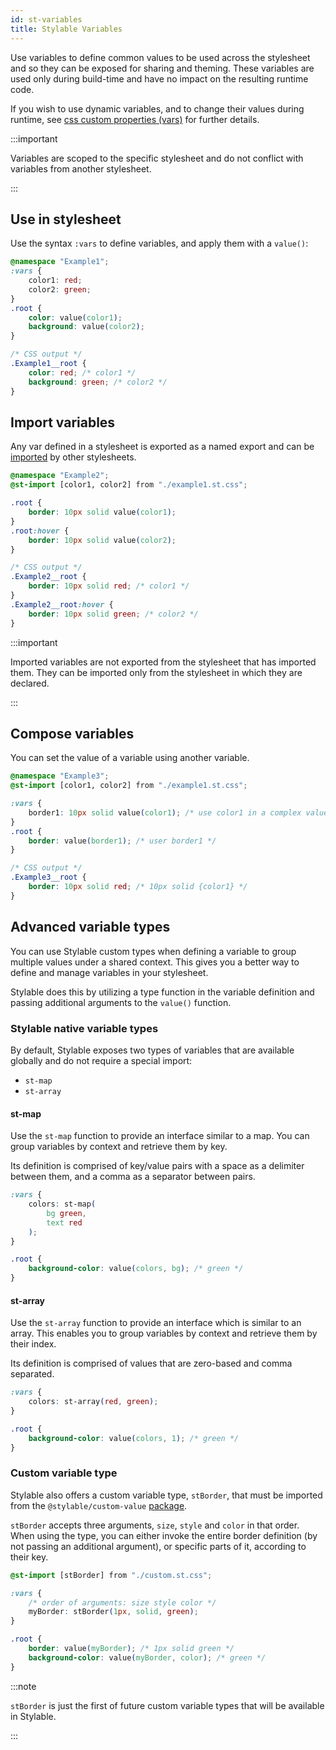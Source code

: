 ```yaml
---
id: st-variables
title: Stylable Variables
---
```


Use variables to define common values to be used across the stylesheet and so they can be exposed for sharing and theming.
These variables are used only during build-time and have no impact on the resulting runtime code.

If you wish to use dynamic variables, and to change their values during runtime, see [css custom properties (vars)](./css-vars.md) for further details.

:::important

Variables are scoped to the specific stylesheet and do not conflict with variables from another stylesheet.

:::

## Use in stylesheet

Use the syntax `:vars` to define variables, and apply them with a `value()`:

```css
@namespace "Example1";
:vars {
    color1: red;
    color2: green;
}
.root {
    color: value(color1);
    background: value(color2);
}
```

```css
/* CSS output */
.Example1__root {
    color: red; /* color1 */
    background: green; /* color2 */
}
```

## Import variables

Any var defined in a stylesheet is exported as a named export and can be [imported](./imports.md) by other stylesheets.

```css
@namespace "Example2";
@st-import [color1, color2] from "./example1.st.css";

.root {
    border: 10px solid value(color1);
}
.root:hover {
    border: 10px solid value(color2);
}
```

```css
/* CSS output */
.Example2__root {
    border: 10px solid red; /* color1 */
}
.Example2__root:hover {
    border: 10px solid green; /* color2 */
}
```

:::important

Imported variables are not exported from the stylesheet that has imported them. They can be imported only from the stylesheet in which they are declared.

:::

## Compose variables

You can set the value of a variable using another variable.

```css
@namespace "Example3";
@st-import [color1, color2] from "./example1.st.css";

:vars {
    border1: 10px solid value(color1); /* use color1 in a complex value */
}
.root {
    border: value(border1); /* user border1 */
}
```

```css
/* CSS output */
.Example3__root {
    border: 10px solid red; /* 10px solid {color1} */
}
```

## Advanced variable types
You can use Stylable custom types when defining a variable to group multiple values under a shared context. This gives you a better way to define and manage variables in your stylesheet. 

Stylable does this by utilizing a type function in the variable definition and passing additional arguments to the `value()` function.

### Stylable native variable types
By default, Stylable exposes two types of variables that are available globally and do not require a special import:
* `st-map`  
* `st-array`

#### st-map
Use the `st-map` function to provide an interface similar to a map. You can group variables by context and retrieve them by key.

Its definition is comprised of key/value pairs with a space as a delimiter between them, and a comma as a separator between pairs.

```css
:vars {
    colors: st-map(
        bg green,
        text red
    );
}

.root {
    background-color: value(colors, bg); /* green */
}
```

#### st-array
Use the `st-array` function to provide an interface which is similar to an array. This enables you to group variables by context and retrieve them by their index. 

Its definition is comprised of values that are zero-based and comma separated.

```css
:vars {
    colors: st-array(red, green);
}

.root {
    background-color: value(colors, 1); /* green */
}
```

### Custom variable type

Stylable also offers a custom variable type, `stBorder`, that must be imported from the `@stylable/custom-value` [package](https://github.com/wix/stylable/tree/master/packages/custom-value).

`stBorder` accepts three arguments, `size`, `style` and `color` in that order. When using the type, you can either invoke the entire border definition (by not passing an additional argument), or specific parts of it, according to their key.

```css
@st-import [stBorder] from "./custom.st.css";

:vars {
    /* order of arguments: size style color */
    myBorder: stBorder(1px, solid, green);
}

.root {
    border: value(myBorder); /* 1px solid green */
    background-color: value(myBorder, color); /* green */
}
```

:::note

`stBorder` is just the first of future custom variable types that will be available in Stylable.

:::
